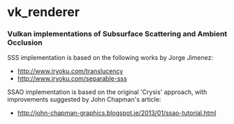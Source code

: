# vk_renderer
### Vulkan implementations of Subsurface Scattering and Ambient Occlusion

SSS implementation is based on the following works by Jorge Jimenez:
* http://www.iryoku.com/translucency
* http://www.iryoku.com/separable-sss

SSAO implementation is based on the original 'Crysis' approach, with improvements suggested by John Chapman's article:
*  http://john-chapman-graphics.blogspot.ie/2013/01/ssao-tutorial.html
